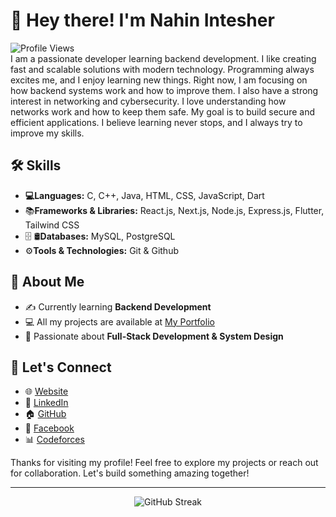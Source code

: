 # 👋 Hey there! I'm Nahin Intesher

![Profile Views](https://komarev.com/ghpvc/?username=NahinIntesher&color=blue&style=flat) </br>
I am a passionate developer learning backend development. I like creating fast and scalable solutions with modern technology. Programming always excites me, and I enjoy learning new things. Right now, I am focusing on how backend systems work and how to improve them. I also have a strong interest in networking and cybersecurity. I love understanding how networks work and how to keep them safe. My goal is to build secure and efficient applications. I believe learning never stops, and I always try to improve my skills.

## 🛠 Skills

- **💻Languages:** C, C++, Java, HTML, CSS, JavaScript, Dart
- 📚**Frameworks & Libraries:** React.js, Next.js, Node.js, Express.js, Flutter, Tailwind CSS
- 🗄️ 🛢️**Databases:** MySQL, PostgreSQL
- ⚙️**Tools & Technologies:** Git & Github

## 🚀 About Me

- ✍️ Currently learning **Backend Development**
- 💻 All my projects are available at [My Portfolio](https://nahin.vercel.app)
- 🎯 Passionate about **Full-Stack Development & System Design**
<!-- - 🔎 Currently learning a MERN Stack Internship -->

## 🤝 Let's Connect

- 🌐 [Website](https://nahin.vercel.app)
- 💼 [LinkedIn](https://www.linkedin.com/in/nahin-intesher-903724253/)
- 🏠 [GitHub](https://github.com/NahinIntesher)
- 📘 [Facebook](https://www.facebook.com/naahin.sikdar)
- 📊 [Codeforces](https://codeforces.com/profile/Nahin_Intesher)
<!-- - 🎥 [YouTube](https://www.youtube.com/channel/ucu3cxp1su-wbnp2w602k37a) -->

Thanks for visiting my profile! Feel free to explore my projects or reach out for collaboration. Let's build something amazing together! 

---

<p align="center">
  <p align="center"><img src="https://github-readme-streak-stats.herokuapp.com/?user=NahinIntesher&theme=aura" alt="GitHub Streak"></p> 
</p>
<!--   <img src="https://github-readme-activity-graph.vercel.app/graph?username=NahinIntesher&theme=tokyo-night&bg_color=0d1117&color=58a6ff&line=58a6ff&point=ffffff&area=true&hide_border=true" /> -->


<!-- <br>
<br>

<picture>
  <source media="(prefers-color-scheme: dark)" srcset="https://raw.githubusercontent.com/tobiasmeyhoefer/tobiasmeyhoefer/output/github-snake-dark.svg" />
  <source media="(prefers-color-scheme: light)" srcset="https://raw.githubusercontent.com/tobiasmeyhoefer/tobiasmeyhoefer/output/github-snake.svg" />
  <img alt="github-snake" src="https://raw.githubusercontent.com/tobiasmeyhoefer/tobiasmeyhoefer/output/github-snake.svg" />
</picture> -->
